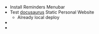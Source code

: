- Install Reminders Menubar
- Test [docusaurus](https://docusaurus.io/zh-CN/) Static Personal Website
	- Already local deploy
-
-